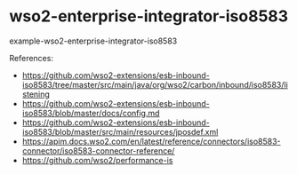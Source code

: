 # wso2-enterprise-integrator-iso8583
example-wso2-enterprise-integrator-iso8583



References:
- https://github.com/wso2-extensions/esb-inbound-iso8583/tree/master/src/main/java/org/wso2/carbon/inbound/iso8583/listening
- https://github.com/wso2-extensions/esb-inbound-iso8583/blob/master/docs/config.md
- https://github.com/wso2-extensions/esb-inbound-iso8583/blob/master/src/main/resources/jposdef.xml
- https://apim.docs.wso2.com/en/latest/reference/connectors/iso8583-connector/iso8583-connector-reference/
- https://github.com/wso2/performance-is
